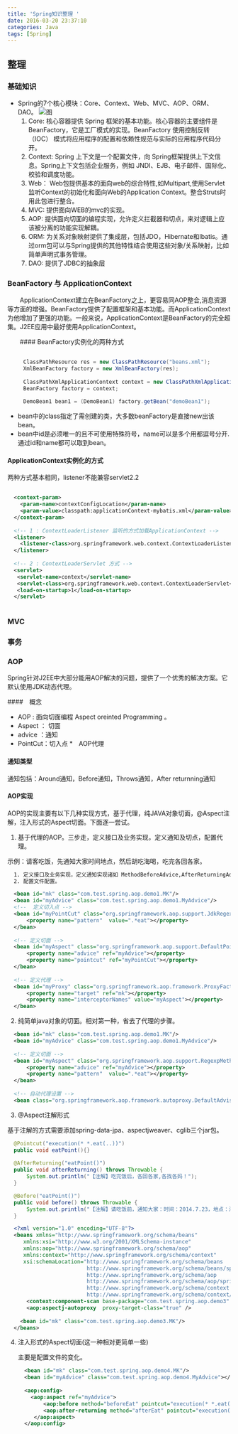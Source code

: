 ```yaml
---
title: 'Spring知识整理 '
date: 2016-03-20 23:37:10
categories: Java 
tags: [Spring]
---
```


## 整理
### 基础知识
 
 * Spring的7个核心模块：Core、Context、Web、MVC、AOP、ORM、DAO。
 ![图](http://image.it168.com/cms/2007-10-31/Image/2007103193225.jpg)
   1. Core:    核心容器提供 Spring 框架的基本功能。核心容器的主要组件是 BeanFactory，它是工厂模式的实现。BeanFactory 使用控制反转 （IOC） 模式将应用程序的配置和依赖性规范与实际的应用程序代码分开。
   2. Context: Spring 上下文是一个配置文件，向 Spring框架提供上下文信息。Spring上下文包括企业服务，例如 JNDI、EJB、电子邮件、国际化、校验和调度功能。
   3. Web：              Web包提供基本的面向web的综合特性,如Multipart,使用Servlet监听Context的初始化和面向Web的Application Context。整合Struts时用此包进行整合。
   4. MVC:     提供面向WEB的mvc的实现。
   5. AOP:     提供面向切面的编程实现，允许定义拦截器和切点，来对逻辑上应该被分离的功能实现解耦。
   6. ORM:     为关系对象映射提供了集成层，包括JDO，Hibernate和Ibatis。通过orm包可以与Spring提供的其他特性结合使用这些对象/关系映射，比如简单声明式事务管理。
   7. DAO:     提供了JDBC的抽象层

### BeanFactory 与 ApplicationContext

　　ApplicationContext建立在BeanFactory之上，更容易同AOP整合,消息资源等方面的增强。BeanFactory提供了配置框架和基本功能。而ApplicationContext为他增加了更强的功能。一般来说，ApplicationContext是BeanFactory的完全超集。J2EE应用中最好使用ApplicationContext。

　　#### BeanFactory实例化的两种方式
	
   ```java
   		
	   	ClassPathResource res = new ClassPathResource("beans.xml");    		//方法一 
		XmlBeanFactory factory = new XmlBeanFactory(res);
		
		ClassPathXmlApplicationContext context = new ClassPathXmlApplicationContext("beans.xml"); //方法二
		BeanFactory factory = context;
		
		DemoBean1 bean1 = (DemoBean1) factory.getBean("demoBean1");
   ```
   
   * bean中的class指定了需创建的类，大多数beanFactory是直接new出该bean。
   * bean中id是必须唯一的且不可使用特殊符号，name可以是多个用都逗号分开.通过id和name都可以取到bean。

  #### ApplicationContext实例化的方式
  
   两种方式基本相同，listener不能兼容servlet2.2
  
   ```xml
     
     <context-param>
	   <param-name>contextConfigLocation</param-name>
	   <param-value>classpath:applicationContext-mybatis.xml</param-value>
	 </context-param>
     
     <!-- 1 : ContextLoaderListener 监听的方式加载ApplicationContext -->	
	 <listener>
	   <listener-class>org.springframework.web.context.ContextLoaderListener</listener-class>
	 </listener>
   	
   	 <!-- 2 : ContextLoaderServlet 方式 -->
   	 <servlet>
   	  <servlet-name>context</servlet-name>
   	  <servlet-class>org.springframework.web.context.ContextLoaderServlet</servlet-class>
   	  <load-on-startup>1</load-on-startup>
   	 </servlet>
   		
   ```
     
  		   
### MVC

### 事务

### AOP
 
  Spring针对J2EE中大部分能用AOP解决的问题，提供了一个优秀的解决方案。它默认使用JDK动态代理。
 
####　概念 
  
  * AOP : 面向切面编程 Aspect oreinted Programming 。
  * Aspect ： 切面
  * advice ：通知
  * PointCut：切入点
  *　AOP代理
 
#### 通知类型
 
  通知包括：Around通知，Before通知，Throws通知，After returnning通知 
 
#### AOP实现
 
 AOP的实现主要有以下几种实现方式，基于代理，纯JAVA对象切面，@Aspect注解，注入形式的Aspect切面。下面逐一尝试。
 
 1. 基于代理的AOP。三步走，定义接口及业务实现，定义通知及切点，配置代理。
 
  示例：请客吃饭，先通知大家时间地点，然后胡吃海喝，吃完各回各家。
  
  ```xml
    1. 定义接口及业务实现，定义通知实现诸如 MethodBeforeAdvice,AfterReturningAdvice类。
	2. 配置文件配置。

	<bean id="mk" class="com.test.spring.aop.demo1.MK"/>
	<bean id="myAdvice" class="com.test.spring.aop.demo1.MyAdvice"/>
	<!--  定义切入点 -->
	<bean id="myPointCut" class="org.springframework.aop.support.JdkRegexpMethodPointcut">
		<property name="pattern"  value=".*eat"></property>
	</bean>
	
	<!-- 定义切面 -->
	<bean id="myAspect" class="org.springframework.aop.support.DefaultPointcutAdvisor">
		<property name="advice" ref="myAdvice"></property>
		<property name="pointcut" ref="myPointCut"></property>
	</bean>
	
	<!-- 定义代理 -->
	<bean id="myProxy" class="org.springframework.aop.framework.ProxyFactoryBean">
		<property name="target" ref="mk"></property>
		<property name="interceptorNames" value="myAspect"></property>
	</bean>
  ```

 2. 纯简单java对象的切面。相对第一种，省去了代理的步骤。
  
  ```xml
    <bean id="mk" class="com.test.spring.aop.demo1.MK"/>
	<bean id="myAdvice" class="com.test.spring.aop.demo1.MyAdvice"/>
	
	<!-- 定义切面 -->
	<bean id="myAspect" class="org.springframework.aop.support.RegexpMethodPointcutAdvisor">
		<property name="advice" ref="myAdvice"></property>
		<property name="pattern"  value=".*eat"></property>
	</bean>
	
	<!-- 自动代理设置 -->
	<bean class="org.springframework.aop.framework.autoproxy.DefaultAdvisorAutoProxyCreator"/>	
  ```

 3. @Aspect注解形式

  基于注解的方式需要添加spring-data-jpa、aspectjweaver、cglib三个jar包。
  
  ``` java
	@Pointcut("execution(* *.eat(..))")
	public void eatPoint(){}
	
	@AfterReturning("eatPoint()")
	public void afterReturning() throws Throwable {
		System.out.println("【注解】吃完饭后，各回各家,各找各妈！");
	}

	@Before("eatPoint()")
	public void before() throws Throwable {
		System.out.println("【注解】请吃饭前，通知大家：时间：2014.7.23，地点：海淀黄庄东坡酒楼！");
	}
  ```

  ```xml
	<?xml version="1.0" encoding="UTF-8"?>
	<beans xmlns="http://www.springframework.org/schema/beans"
       xmlns:xsi="http://www.w3.org/2001/XMLSchema-instance"
       xmlns:aop="http://www.springframework.org/schema/aop"
       xmlns:context="http://www.springframework.org/schema/context"
       xsi:schemaLocation="http://www.springframework.org/schema/beans
                           http://www.springframework.org/schema/beans/spring-beans-3.0.xsd
                           http://www.springframework.org/schema/aop
                           http://www.springframework.org/schema/aop/spring-aop-3.0.xsd
                           http://www.springframework.org/schema/context
                           http://www.springframework.org/schema/context/spring-context-3.1.xsd"> 
        <context:component-scan base-package="com.test.spring.aop.demo3" annotation-config="true"/>
        <aop:aspectj-autoproxy  proxy-target-class="true" />    
      
      <bean id="mk" class="com.test.spring.aop.demo3.MK"/>
	</beans>
  ```

4. 注入形式的Aspect切面(这一种相对更简单一些)

	主要是配置文件的变化。

	```xml
	  <bean id="mk" class="com.test.spring.aop.demo4.MK"/>
      <bean id="myAdvice" class="com.test.spring.aop.demo4.MyAdvice"></bean>
      
      <aop:config>
      	<aop:aspect ref="myAdvice">
      		<aop:before method="beforeEat" pointcut="execution(* *.eat(..))"/>
      		<aop:after-returning method="afterEat" pointcut="execution(* *.eat(..))"/>
      	 </aop:aspect>
      </aop:config>
		
	```
  
